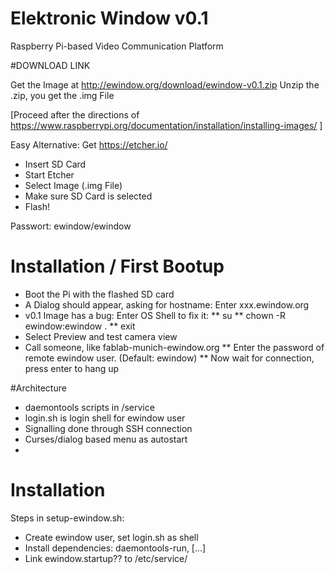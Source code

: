 Elektronic Window v0.1
======================

Raspberry Pi-based Video Communication Platform

#DOWNLOAD LINK

Get the Image at http://ewindow.org/download/ewindow-v0.1.zip
Unzip the .zip, you get the .img File

[Proceed after the directions of https://www.raspberrypi.org/documentation/installation/installing-images/ ]

Easy Alternative: Get https://etcher.io/

* Insert SD Card
* Start Etcher
* Select Image (.img File)
* Make sure SD Card is selected
 * Flash!

Passwort: ewindow/ewindow

# Installation / First Bootup

* Boot the Pi with the flashed SD card
* A Dialog should appear, asking for hostname: Enter xxx.ewindow.org
* v0.1 Image has a bug: Enter OS Shell to fix it:
** su
** chown -R ewindow:ewindow .
** exit
* Select Preview and test camera view
* Call someone, like fablab-munich-ewindow.org
** Enter the password of remote ewindow user. (Default: ewindow)
** Now wait for connection, press enter to hang up


#Architecture

* daemontools scripts in /service
* login.sh is login shell for ewindow user
* Signalling done through SSH connection
* Curses/dialog based menu as autostart
* 

# Installation

Steps in setup-ewindow.sh:
* Create ewindow user, set login.sh as shell
* Install dependencies: daemontools-run, [...]
* Link ewindow.startup?? to /etc/service/


